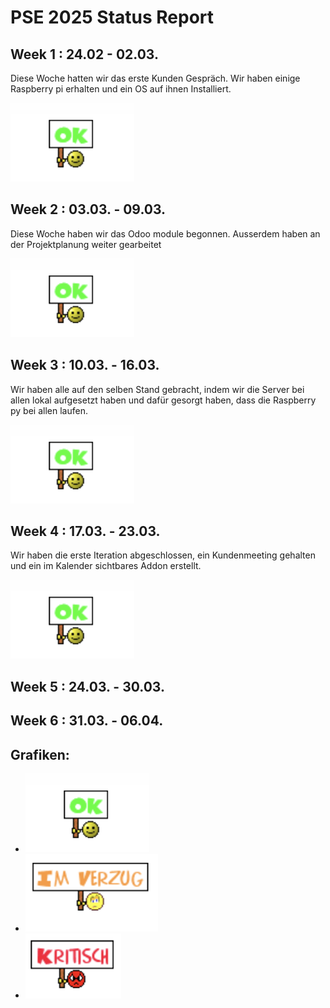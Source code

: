 # PSE 2025 Status Report

## Week 1 : 24.02 - 02.03.

Diese Woche hatten wir das erste Kunden Gespräch. 
Wir haben einige Raspberry pi erhalten und ein OS auf ihnen Installiert.

![StatusOK.png](statusgrafiken/StatusOK.png)

## Week 2 : 03.03. - 09.03. 

Diese Woche haben wir das Odoo module begonnen.
Ausserdem haben an der Projektplanung weiter gearbeitet

![StatusOK.png](statusgrafiken/StatusOK.png)

## Week 3 : 10.03. - 16.03.

Wir haben alle auf den selben Stand gebracht, indem
wir die Server bei allen lokal aufgesetzt haben und
dafür gesorgt haben, dass die Raspberry py bei allen laufen.

![StatusOK.png](statusgrafiken/StatusOK.png)

## Week 4 : 17.03. - 23.03.

Wir haben die erste Iteration abgeschlossen, ein Kundenmeeting 
gehalten und ein im Kalender sichtbares Addon erstellt.

![StatusOK.png](statusgrafiken/StatusOK.png)

## Week 5 : 24.03. - 30.03.

## Week 6 : 31.03. - 06.04.

## Grafiken:
- **![StatusOK.png](statusgrafiken/StatusOK.png)**
- **![StatusImVerzug.png](statusgrafiken/StatusImVerzug.png)**
- **![StatusKritisch.png](statusgrafiken/StatusKritisch.png)**

